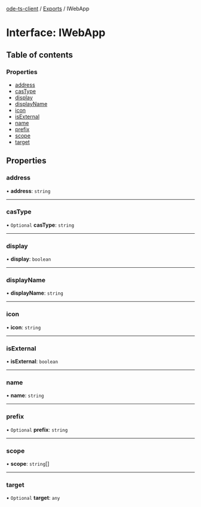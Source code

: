 [ode-ts-client](../README.md) / [Exports](../modules.md) / IWebApp

# Interface: IWebApp

## Table of contents

### Properties

- [address](IWebApp.md#address)
- [casType](IWebApp.md#castype)
- [display](IWebApp.md#display)
- [displayName](IWebApp.md#displayname)
- [icon](IWebApp.md#icon)
- [isExternal](IWebApp.md#isexternal)
- [name](IWebApp.md#name)
- [prefix](IWebApp.md#prefix)
- [scope](IWebApp.md#scope)
- [target](IWebApp.md#target)

## Properties

### address

• **address**: `string`

___

### casType

• `Optional` **casType**: `string`

___

### display

• **display**: `boolean`

___

### displayName

• **displayName**: `string`

___

### icon

• **icon**: `string`

___

### isExternal

• **isExternal**: `boolean`

___

### name

• **name**: `string`

___

### prefix

• `Optional` **prefix**: `string`

___

### scope

• **scope**: `string`[]

___

### target

• `Optional` **target**: `any`
